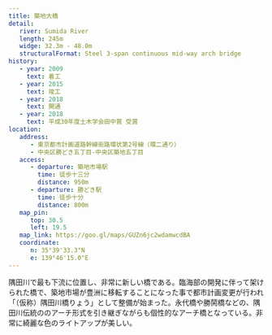 ```yaml
---
title: 築地大橋
detail:
   river: Sumida River
   length: 245m
   widge: 32.3m - 48.0m
   structuralFormat: Steel 3-span continuous mid-way arch bridge
history:
   - year: 2009
     text: 着工
   - year: 2015
     text: 竣工
   - year: 2018
     text: 開通
   - year: 2018
     text: 平成30年度土木学会田中賞 受賞
location:
   address:
      - 東京都市計画道路幹線街路環状第2号線（環二通り）
      - 中央区勝どき五丁目-中央区築地五丁目
   access:
      - departure: 築地市場駅
        time: 徒歩十三分
        distance: 950m
      - departure: 勝どき駅
        time: 徒歩十分
        distance: 800m
   map_pin:
      top: 30.5
      left: 19.5
   map_link: https://goo.gl/maps/GUZn6jc2wdamwcdBA
   coordinate:
      n: 35°39'33.3"N
      e: 139°46'15.0"E
---
```

隅田川で最も下流に位置し、非常に新しい橋である。臨海部の開発に伴って架けられた橋で、築地市場が豊洲に移転することになった事で都市計画変更が行われ「（仮称）隅田川橋りょう」として整備が始まった。永代橋や勝鬨橋などの、隅田川伝統ののアーチ形式を引き継ぎながらも個性的なアーチ橋となっている。非常に綺麗な色のライトアップが美しい。
